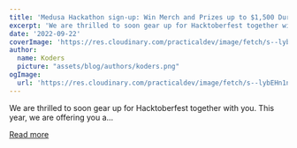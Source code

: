 ```yaml
---
title: 'Medusa Hackathon sign-up: Win Merch and Prizes up to $1,500 During Hacktoberfest'
excerpt: 'We are thrilled to soon gear up for Hacktoberfest together with you. This year, we are offering you a...'
date: '2022-09-22'
coverImage: 'https://res.cloudinary.com/practicaldev/image/fetch/s--lybEHn1n--/c_imagga_scale,f_auto,fl_progressive,h_420,q_auto,w_1000/https://dev-to-uploads.s3.amazonaws.com/uploads/articles/ccb58j61w5cs2dscrtrp.jpg'
author:
  name: Koders
  picture: "assets/blog/authors/koders.png"
ogImage:
  url: 'https://res.cloudinary.com/practicaldev/image/fetch/s--lybEHn1n--/c_imagga_scale,f_auto,fl_progressive,h_420,q_auto,w_1000/https://dev-to-uploads.s3.amazonaws.com/uploads/articles/ccb58j61w5cs2dscrtrp.jpg'
---
```


We are thrilled to soon gear up for Hacktoberfest together with you. This year, we are offering you a...

[Read more](https://dev.to/medusajs/medusa-hackathon-sign-up-win-merch-and-prizes-up-to-1500-during-hacktoberfest-4h45)
